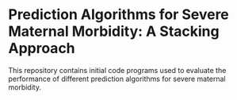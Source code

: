 # Prediction Algorithms for Severe Maternal Morbidity: A Stacking Approach

This repository contains initial code programs used to evaluate the performance of different prediction algorithms for severe maternal morbidity.